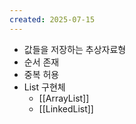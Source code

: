 ```yaml
---
created: 2025-07-15
---
```

- 값들을 저장하는 추상자료형
- 순서 존재
- 중복 허용
- List 구현체
	- [[ArrayList]]
	- [[LinkedList]]